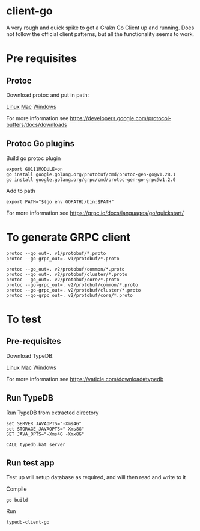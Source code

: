 # client-go
A very rough and quick spike to get a Grakn Go Client up and running. Does not follow the official client patterns, but all the functionality seems to work.

# Pre requisites

## Protoc
Download protoc and put in path: 

[Linux](https://github.com/protocolbuffers/protobuf/releases/download/v3.20.0/protoc-3.20.0-linux-x86_64.zip)
[Mac](https://github.com/protocolbuffers/protobuf/releases/download/v3.20.0/protoc-3.20.0-osx-x86_64.zip)
[Windows](https://github.com/protocolbuffers/protobuf/releases/download/v3.20.0/protoc-3.20.0-win64.zip)

For more information see https://developers.google.com/protocol-buffers/docs/downloads

## Protoc Go plugins
Build go protoc plugin
```
export GO111MODULE=on
go install google.golang.org/protobuf/cmd/protoc-gen-go@v1.28.1
go install google.golang.org/grpc/cmd/protoc-gen-go-grpc@v1.2.0
```

Add to path
```
export PATH="$(go env GOPATH)/bin:$PATH"
```

For more information see https://grpc.io/docs/languages/go/quickstart/

# To generate GRPC client

```
protoc --go_out=. v1/protobuf/*.proto
protoc --go-grpc_out=. v1/protobuf/*.proto

protoc --go_out=. v2/protobuf/common/*.proto
protoc --go_out=. v2/protobuf/cluster/*.proto
protoc --go_out=. v2/protobuf/core/*.proto
protoc --go-grpc_out=. v2/protobuf/common/*.proto
protoc --go-grpc_out=. v2/protobuf/cluster/*.proto
protoc --go-grpc_out=. v2/protobuf/core/*.proto
```

# To test

## Pre-requisites
Download TypeDB: 

[Linux](https://github.com/vaticle/typedb/releases/download/2.8.0/typedb-all-linux-2.8.0.tar.gz)
[Mac](https://github.com/vaticle/typedb/releases/download/2.8.0/typedb-all-mac-2.8.0.zip)
[Windows](https://github.com/vaticle/typedb/releases/download/2.8.0/typedb-all-windows-2.8.0.zip)

For more information see https://vaticle.com/download#typedb

## Run TypeDB

Run TypeDB from extracted directory

```
set SERVER_JAVAOPTS="-Xms4G"
set STORAGE_JAVAOPTS="-Xms8G"
SET JAVA_OPTS="-Xms4G -Xmx8G"

CALL typedb.bat server
```

## Run test app

Test up will setup database as required, and will then read and write to it

Compile
```
go build
```

Run
```
typedb-client-go
```